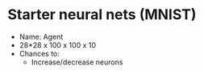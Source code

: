 # Starter neural nets (MNIST)

- Name: Agent
- 28*28 x 100 x 100 x 10
- Chances to:
  - Increase/decrease neurons
